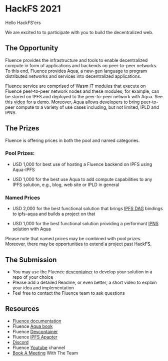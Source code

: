 # HackFS 2021

Hello HackFS'ers

We are excited to to participate with you to build the decentralized web.


## The Opportunity

Fluence provides the infrastructure and tools to enable decentralized compute in form of applications and backends on peer-to-peer networks. To this end, Fluence provides Aqua, a new-gen language to program distributed networks and services into decentralized applications.

Fluence service are comprised of Wasm IT modules that execute on Fluence peer-to-peer network nodes and these modules, for example, can be stored on IPFS and deployed to the peer-to-peer network with Aqua. See this [video](https://www.youtube.com/watch?v=8FpZOjTVYiA) for a demo. Moreover, Aqua allows developers to bring peer-to-peer compute to a variety of use cases including, but not limited, IPLD and IPNS.


## The Prizes

Fluence is offering prices in both the pool and named categories.

### Pool Prizes:

* USD 1,000 for best use of hosting a Fluence backend on IPFS using Aqua-IPFS

* USD 1,000 for the best use Aqua to add compute capabilities to any IPFS solution, e.g., blog, web site or IPLD in general

### Named Prices

* USD 2,000 for the best functional solution that brings [IPFS DAG](https://docs.ipfs.io/reference/cli/#ipfs-dag) bindings to ipfs-aqua and builds a project on that 

* USD 1,000 for the best functional solution providing a performant [IPNS](https://docs.ipfs.io/concepts/ipns/#example-ipns-setup-with-cli ) solution with Aqua

Please note that named prices may be combined with pool prizes. Moreover, there may be opportunities to extend a project past HackFS.

## The Submission

* You may use the Fluence [devcontainer](https://github.com/fluencelabs/devcontainer/tree/with-tutorial) to develop your solution in a repo of your choice
* Please add a detailed Readme, or even better, a short video to explain your idea and implementation
* Feel free to contact the Fluence team to ask questions

## Resources

* [Fluence documentation](https://doc.fluence.dev/docs/)
* Fluence [Aqua book](https://doc.fluence.dev/aqua-book/)
* Fluence [Devcontainer](https://github.com/fluencelabs/devcontainer/tree/with-tutorial)
* Fluence [IPFS Apapter](https://github.com/fluencelabs/ipfs-adapter)
* [Discord](https://discord.gg/mhfSK7tUjE)
* Fluence [Youtube](https://www.youtube.com/channel/UC3b5eFyKRFlEMwSJ1BTjpbw) channel
* [Book A Meeting](https://calendly.com/fluencehack/) With The Team
